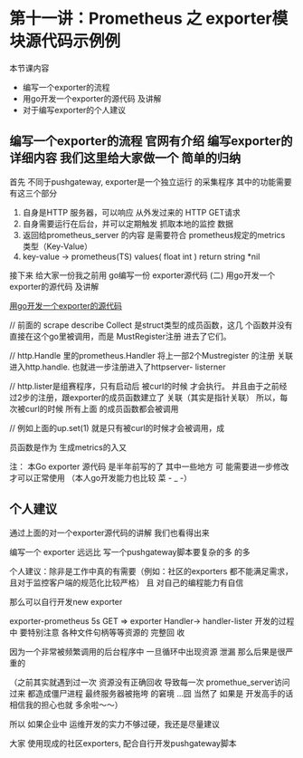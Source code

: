 
# 第十⼀讲：Prometheus 之 exporter模块源代码示例例


本节课内容
- 编写⼀个exporter的流程
- ⽤go开发⼀个exporter的源代码 及讲解
- 对于编写exporter的个⼈建议

## 编写⼀个exporter的流程 官⽹有介绍 编写exporter的详细内容 我们这⾥给⼤家做⼀个 简单的归纳

⾸先 不同于pushgateway, exporter是⼀个独⽴运⾏ 的采集程序 其中的功能需要有这三个部分

1. ⾃⾝是HTTP 服务器，可以响应 从外发过来的 HTTP GET请求
2. ⾃⾝需要运⾏在后台，并可以定期触发 抓取本地的监控 数据
3. 返回给prometheus_server 的内容 是需要符合 prometheus规定的metrics 类型（Key-Value）
4. key-value -> prometheus(TS) values( float int ) return string *nil


接下来 给⼤家⼀份我之前⽤ go编写⼀份 exporter源代码 (⼆) ⽤go开发⼀个exporter的源代码 及讲解

[⽤go开发⼀个exporter的源代码](export.go)


// 前⾯的 scrape describe Collect 是struct类型的成员函数，这⼏ 个函数并没有直接在这个go⾥被调⽤，⽽是 MustRegister注册 进去了它们。


// http.Handle ⾥的prometheus.Handler 将上⼀部2个Mustregister 的注册 关联进⼊http.handle. 也就进⼀步注册进⼊了httpserver- listerner


// http.lister是组赛程序，只有启动后 被curl的时候 才会执⾏。 并且由于之前经过2步的注册，跟exporter的成员函数建⽴了 关联（其实是指针关联） 所以，每次被curl的时候 所有上⾯ 的成员函数都会被调⽤

// 例如上⾯的up.set(1) 就是只有被curl的时候才会被调⽤，成

员函数是作为 ⽣成metrics的⼊⼜


注： 本Go exporter 源代码 是半年前写的了 其中⼀些地⽅ 可 能需要进⼀步修改才可以正常使⽤ （本⼈go开发能⼒也⽐较 菜 - _ -）


##  个⼈建议


通过上⾯的对⼀个exporter源代码的讲解 我们也看得出来

编写⼀个 exporter 远远⽐ 写⼀个pushgateway脚本要复杂的多 的多


个⼈建议：除⾮是⼯作中真的有需要（例如：社区的exporters 都不能满⾜需求，且对于监控客户端的规范化⽐较严格） 且 对⾃⼰的编程能⼒有⾃信

那么可以⾃⾏开发new exporter


exporter-prometheus 5s GET => exporter Handler-> handler-lister 开发的过程中 要特别注意 各种⽂件句柄等等资源的 完整回 收

因为⼀个⾮常被频繁调⽤的后台程序中 ⼀旦循环中出现资源 泄漏 那么后果是很严重的

（之前其实就遇到过⼀次 资源没有正确回收 导致每⼀次 promethue_server访问过来 都造成僵⼫进程 最终服务器被拖垮 的窘境 …囧 当然了 如果是 开发⾼⼿的话 相信我的担⼼也就 多余啦～～）

所以 如果企业中 运维开发的实⼒不够过硬，我还是尽量建议

⼤家 使⽤现成的社区exporters, 配合⾃⾏开发pushgateway脚本


